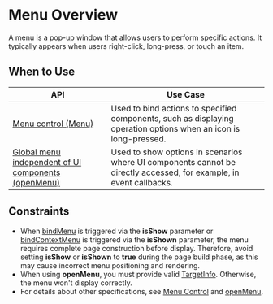 # Menu Overview
<!--Kit: ArkUI-->
<!--Subsystem: ArkUI-->
<!--Owner: @Armstrong15-->
<!--Designer: @zhanghaibo0-->
<!--Tester: @lxl007-->
<!--Adviser: @HelloCrease-->

A menu is a pop-up window that allows users to perform specific actions. It typically appears when users right-click, long-press, or touch an item.

## When to Use

| API|Use Case |
| ----------| ----------------------------------- |
| [Menu control (Menu)](arkts-popup-and-menu-components-menu.md)| Used to bind actions to specified components, such as displaying operation options when an icon is long-pressed.|
| [Global menu independent of UI components (openMenu)](arkts-popup-and-menu-components-uicontext-menu.md)| Used to show options in scenarios where UI components cannot be directly accessed, for example, in event callbacks.|

## Constraints

* When [bindMenu](../reference/apis-arkui/arkui-ts/ts-universal-attributes-menu.md#bindmenu11) is triggered via the **isShow** parameter or [bindContextMenu](../reference/apis-arkui/arkui-ts/ts-universal-attributes-menu.md#bindcontextmenu12) is triggered via the **isShown** parameter, the menu requires complete page construction before display. Therefore, avoid setting **isShow** or **isShown** to **true** during the page build phase, as this may cause incorrect menu positioning and rendering.
* When using **openMenu**, you must provide valid [TargetInfo](../reference/apis-arkui/arkts-apis-uicontext-i.md#targetinfo18). Otherwise, the menu won't display correctly.
* For details about other specifications, see [Menu Control](../reference/apis-arkui/arkui-ts/ts-universal-attributes-menu.md) and [openMenu](../reference/apis-arkui/arkts-apis-uicontext-promptaction.md#openmenu18).
